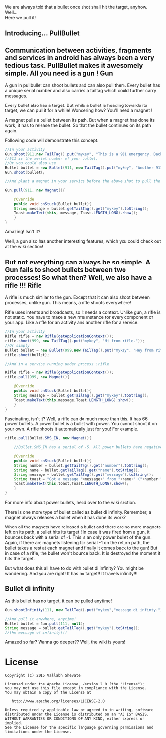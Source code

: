 We are always told that a bullet once shot shall hit the target, anyhow.
Well...<br/>
Here we pull it!

Introducing...
PullBullet
----------

Communication between activities, fragments and services in android has always been a very tedious task. PullBullet makes it awesomely simple. All you need is a gun !
Gun
---

A gun in pullbullet can shoot bullets and can also pull them. Every bullet has a unique serial number and also carries a tailtag which could further carry messages.

Every bullet also has a target. But while a bullet is heading towards its target, we can pull it for a while! Wondering how? You'll need a magnet !

A magnet pulls a bullet between its path. But when a magnet has done its work, it has to release the bullet. So that the bullet continues on its path again.

Following code will demonstrate this concept.    

```java
//In your activity
Gun.shoot(911,new TailTag().put("mykey", "This is a 911 emergency. Back off, right now."));
//911 is the serial number of your bullet.
//Or you could also use
Bullet bullet = new Bullet(911, new TailTag().put("mykey", "Another 911 emergency."));
Gun.shoot(bullet);

//And plant a magnet in your service before the above shot to pull the bullet.

Gun.pull(911, new Magnet(){

    @Override
	public void onStuck(Bullet bullet){
	String message = bullet.getTailTag().get("mykey").toString();
	Toast.makeText(this, message, Toast.LENGTH_LONG).show();
    }
}
```
Amazing! Isn't it?

Well, a gun also has another interesting features, which you could check out at the wiki section! 

But not everything can always be so simple.
A Gun fails to shoot bullets between two processes!
So what then? Well, we also have a rifle !!!
Rifle
-----
A rifle is much similar to the gun. Except that it can also shoot between processes, unlike gun. This means, a rifle shoots everywhere!

Rifle uses intents and broadcasts, so it needs a context.
Unlike gun, a rifle is not static. You have to make a new rifle instance for every component of your app. Like a rifle for an activity and another rifle for a service.

```java
//In your activity
Rifle rifle = new Rifle(getApplicationContext());
rifle.shoot(999, new TailTag().put("mykey", "Hi from rifle."));
//Or simply
Bullet bullet = new Bullet(999,new TailTag().put("mykey", "Hey from rifle!"));
rifle.shoot(bullet);

//And in a service running under process :rifle

Rifle rifle = new Rifle(getApplicationContext());
rifle.pull(999, new Magnet(){

    @Override
	public void onStuck(Bullet bullet){
	String message = bullet.getTailTag().get("mykey").toString();
	Toast.makeText(this,message,Toast.LENGTH_LONG).show();
    }
}
```
Fascinating, isn't it?
Well, a rifle can do much more than this.
It has 66 power bullets. A power bullet is a bullet with power. You cannot shoot it on your own. A rifle shoots it automatically just for you! For example.

```java
rifle.pull(Bullet.SMS_IN, new Magnet(){

	//Bullet.SMS_IN has a serial of -5. All power bullets have negative serials.

    @Override
	public void onStuck(Bullet bullet){
	String number = bullet.getTailTag().get("number").toString();
	String name = bullet.getTailTag().get("name").toString();
	String message = bullet.getTailTag().get("message").toString();
	String toast = "Got a message "+message+" from "+name+" ("+number+")";
	Toast.makeText(this,toast,Toast.LENGTH_LONG).show();
    }
}
```
For more info about power bullets, head over to the wiki section.

There is one more type of bullet called as bullet di infinity. Remember, a magnet always releases a bullet when it has done its work? 

When all the magnets have released a bullet and there are no more magnets left on its path, a bullet hits its target ! In case it was fired from a gun, it bounces back with a serial of -1. This is an only power bullet of the gun. Again, if there are magnets listening for serial -1 on the return path, the bullet takes a rest at each magnet and finally it comes back to the gun! But in case of a rifle, the bullet won't bounce back. It is destroyed the moment it hits the target. 

But what does this all have to do with bullet di infinity? You might be wondering. And you are right! It has no target!! It travels infinity!!!

Bullet di infinity
-----------------    
As this bullet has no target, it can be pulled anytime!

```java
Gun.shootInfinity(111, new TailTag().put("mykey","message di infinty."));

//And pull it anywhere, anytime!
Bullet bullet = Gun.pull(111, null);
String message = bullet.getTailTag().get("mykey").toString();
//the message of infinity!!!
```
Amazed so far? Wanna go deeper?? Well, the wiki is yours!

License
=======

	Copyright (C) 2015 Vallabh Shevate

    Licensed under the Apache License, Version 2.0 (the "License");
    you may not use this file except in compliance with the License.
    You may obtain a copy of the License at

       http://www.apache.org/licenses/LICENSE-2.0

    Unless required by applicable law or agreed to in writing, software
    distributed under the License is distributed on an "AS IS" BASIS,
    WITHOUT WARRANTIES OR CONDITIONS OF ANY KIND, either express or implied.
    See the License for the specific language governing permissions and
    limitations under the License.